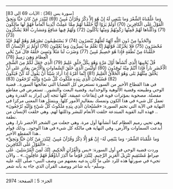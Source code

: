 ------------------------------------------------------------------------

\[سورة يس (36) : الآيات 69 الى 83\]  
وَما عَلَّمْناهُ الشِّعْرَ وَما يَنْبَغِي لَهُ إِنْ هُوَ إِلاَّ ذِكْرٌ وَقُرْآنٌ مُبِينٌ (69) لِيُنْذِرَ مَنْ كانَ
حَيًّا وَيَحِقَّ الْقَوْلُ عَلَى الْكافِرِينَ (70) أَوَلَمْ يَرَوْا أَنَّا خَلَقْنا لَهُمْ مِمَّا عَمِلَتْ أَيْدِينا
أَنْعاماً فَهُمْ لَها مالِكُونَ (71) وَذَلَّلْناها لَهُمْ فَمِنْها رَكُوبُهُمْ وَمِنْها يَأْكُلُونَ (72)
وَلَهُمْ فِيها مَنافِعُ وَمَشارِبُ أَفَلا يَشْكُرُونَ (73)  
وَاتَّخَذُوا مِنْ دُونِ اللَّهِ آلِهَةً لَعَلَّهُمْ يُنْصَرُونَ (74) لا يَسْتَطِيعُونَ نَصْرَهُمْ وَهُمْ لَهُمْ جُنْدٌ
مُحْضَرُونَ (75) فَلا يَحْزُنْكَ قَوْلُهُمْ إِنَّا نَعْلَمُ ما يُسِرُّونَ وَما يُعْلِنُونَ (76) أَوَلَمْ يَرَ
الْإِنْسانُ أَنَّا خَلَقْناهُ مِنْ نُطْفَةٍ فَإِذا هُوَ خَصِيمٌ مُبِينٌ (77) وَضَرَبَ لَنا مَثَلاً وَنَسِيَ
خَلْقَهُ قالَ مَنْ يُحْيِ الْعِظامَ وَهِيَ رَمِيمٌ (78)  
قُلْ يُحْيِيهَا الَّذِي أَنْشَأَها أَوَّلَ مَرَّةٍ وَهُوَ بِكُلِّ خَلْقٍ عَلِيمٌ (79) الَّذِي جَعَلَ لَكُمْ مِنَ
الشَّجَرِ الْأَخْضَرِ ناراً فَإِذا أَنْتُمْ مِنْهُ تُوقِدُونَ (80) أَوَلَيْسَ الَّذِي خَلَقَ السَّماواتِ
وَالْأَرْضَ بِقادِرٍ عَلى أَنْ يَخْلُقَ مِثْلَهُمْ بَلى وَهُوَ الْخَلاَّقُ الْعَلِيمُ (81) إِنَّما أَمْرُهُ إِذا
أَرادَ شَيْئاً أَنْ يَقُولَ لَهُ كُنْ فَيَكُونُ (82) فَسُبْحانَ الَّذِي بِيَدِهِ مَلَكُوتُ كُلِّ شَيْءٍ وَإِلَيْهِ
تُرْجَعُونَ (83)  
في هذا القطاع الأخير من السورة تستعرض كل القضايا التي تعالجها السورة..
قضية الوحي وطبيعته وقضية الألوهية والوحدانية. وقضية البعث والنشور..
تستعرض في مقاطع مفصلة. مصحوبة بمؤثرات قوية في إيقاعات عميقة. كلها تتجه
إلى إبراز يد القدرة وهي تعمل كل شيء في هذا الكون وتمسك بمقاليد الأمور
كلها. ويتمثل هذا المعنى مركزا في النهاية في الآية التي تختم السورة:
«فَسُبْحانَ الَّذِي بِيَدِهِ مَلَكُوتُ كُلِّ شَيْءٍ وَإِلَيْهِ تُرْجَعُونَ» .. فهذه اليد القوية
المبتدعة خلقت الأنعام للبشر وذللتها لهم. وهي خلقت الإنسان من نطفة.  
وهي تحيي رميم العظام كما أنشأتها أول مرة. وهي جعلت من الشجر الأخضر نارا.
وهي أبدعت السماوات والأرض. وفي النهاية هي مالكة كل شيء في هذا الوجود..
وذلك قوام هذا المقطع الأخير..  
«وَما عَلَّمْناهُ الشِّعْرَ- وَما يَنْبَغِي لَهُ- إِنْ هُوَ إِلَّا ذِكْرٌ وَقُرْآنٌ مُبِينٌ. لِيُنْذِرَ مَنْ كانَ
حَيًّا وَيَحِقَّ الْقَوْلُ عَلَى الْكافِرِينَ» ..  
وردت قضية الوحي في أول السورة: «يس وَالْقُرْآنِ الْحَكِيمِ. إِنَّكَ لَمِنَ الْمُرْسَلِينَ. عَلى
صِراطٍ مُسْتَقِيمٍ تَنْزِيلَ الْعَزِيزِ الرَّحِيمِ. لِتُنْذِرَ قَوْماً ما أُنْذِرَ آباؤُهُمْ فَهُمْ غافِلُونَ..»
.. والآن تجيء في صورتها هذه للرد على ما كان يدعيه بعضهم من وصف النبي-
صلّى الله عليه وسلّم- بأنه شاعر ووصف القرآن الذي جاء به بأنه شعر.

------------------------------------------------------------------------

الجزء: 5 ¦ الصفحة: 2974
